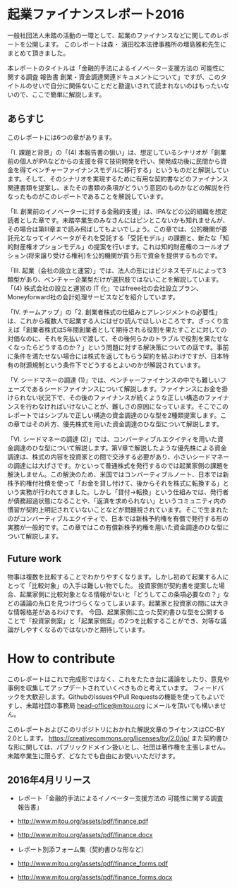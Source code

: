 # 起業ファイナンスレポート2016

一般社団法人未踏の活動の一環として、起業のファイナンスなどに関してのレポートを公開します。
このレポートは森・ 濱田松本法律事務所の増島雅和先生にまとめて頂きました。

本レポートのタイトルは「金融的手法によるイノベーター支援方法の 可能性に関する調査 報告書 創業・資金調達関連ドキュメントについて」ですが、このタイトルのせいで自分に関係ないことだと勘違いされて読まれないのはもったいないので、ここで簡単に解説します。

## あらすじ

このレポートには6つの章があります。

「I. 課題と背景」の「(4) 本報告書の狙い」は、想定しているシナリオが「創業前の個人がIPAなどからの支援を得て技術開発を行い、開発成功後に民間から資金を得てベンチャーファイナンスモデルに移行する」というものだと解説しています。そして、そのシナリオを実現するために有用な契約書などのファイナンス関連書類を提案し、またその書類の条項がどういう意図のものかなどの解説を行なったものがこのレポートであることを解説しています。

「II. 創業前のイノベーターに対する金融的支援」は、IPAなどの公的組織を想定読者とした章です。未踏卒業生のみなさんにはピンとこないかも知れませんが、その場合は第III章まで読み飛ばしてもよいでしょう。この章では、公的機関が委託元となってイノベータがそれを受託する「受託モデル」の課題と、新たな「知的財産権オプションモデル」の提案を行います。これは知的財産権のコールオプション(将来譲り受ける権利)を公的機関が買う形で資金を提供するものです。

「III. 起業（会社の設立と運営）」では、法人の形にはビジネスモデルによって3類型があり、ベンチャー企業型だけが選択肢ではないことを解説しています。「(4) 株式会社の設立と運営の IT 化」ではfreee社の会社設立プラン、Moneyforward社の会計処理サービスなどを紹介しています。

「IV. チームアップ」の「2. 創業者株式の仕組みとアレンジメントの必要性」は、これから複数人で起業する人にはぜひ読んでほしいところです。ざっくり言えば「創業者株式は5年間創業者として期待される役割を果たすことに対しての対価なのに、それを先払いで渡して、その後何らかのトラブルで役割を果たせなくなったらどうするのか？」という問題に対する解決策についての話です。事前に条件を満たせない場合には株式を返してもらう契約を結ぶわけですが、日本特有の財源規制という条件下でどうするとよいのかが解説されています。

「V. シードマネーの調達 (1)」では、ベンチャーファイナンスの中でも難しいフェーズであるシードファイナンスについて解説します。ファイナンスにお金を掛けられない状況下で、その後のファイナンスが続くような正しい構造のファイナンスを行わなければいけないことが、難しさの原因になっています。そこでこのレポートではシンプルで正しい構造の資金調達のひな型を2種類提案します。この章ではその片方、優先株式を用いた資金調達のひな型について解説します。

「VI. シードマネーの調達 (2)」では、コンバーティブルエクイティを用いた資金調達のひな型について解説します。第V章で解説したような優先株による資金調達は、株式の内容を投資家との間で交渉する必要があり、小さいシードマネーの調達には大げさです。かといって普通株式を発行するのでは起業家側の課題を解決しません。この解決のため、米国ではコンバーティブルノート、日本では新株予約権付社債を使って「お金を貸し付けて、後からそれを株式に転換する」という実務が行われてきました。しかし「貸付→転換」という仕組みでは、発行者が債務超過状態になることや、「返済を求められない」というコミュニティ内の慣習が契約上明記されていないことなどが問題視されています。そこで生まれたのがコンバーティブルエクイティで、日本では新株予約権を有償で発行する形の実務が一般的です。この章ではこの有償新株予約権を用いた資金調達のひな型について解説します。

## Future work

物事は複数を比較することでわかりやすくなります。しかし初めて起業する人にとって「比較対象」の入手は難しい物でした。
投資家側が契約書を提案した場合、起業家側に比較対象となる情報がないと「どうしてこの条項必要なの？」などの議論の糸口を見つけづらくなってしまいます。起業家と投資家の間には大きな情報格差があるわけです。
今回、起業家側に立った契約書ひな型を公開することで「投資家側案」と「起業家側案」の2つを比較することができ、対等な議論がしやすくなるのではないかと期待しています。

# How to contribute

このレポートはこれで完成形ではなく、これをたたき台に議論をしたり、意見や事例を収集してアップデートされていくべきものと考えています。
フィードバックを大歓迎します。GithubのIssuesやPull Requestsの機能を使ってもよいですし、未踏社団の事務局 head-office@mitou.org にメールを頂いても構いません。

このレポートおよびこのリポジトリにおかれた解説文章のライセンスはCC-BY 2.0とします。 https://creativecommons.org/licenses/by/2.0/jp/
また契約書ひな形に関しては、パブリックドメイン扱いとし、社団は著作権を主張しません。未踏卒業生に限らず、どなたでも自由にお使いいただけます。

## 2016年4月リリース

- レポート「金融的手法によるイノベーター支援方法の 可能性に関する調査 報告書」
 - http://www.mitou.org/assets/pdf/finance.pdf
 - http://www.mitou.org/assets/pdf/finance.docx

- レポート別添フォーム集（契約書ひな形など）
 - http://www.mitou.org/assets/pdf/finance_forms.pdf
 - http://www.mitou.org/assets/pdf/finance_forms.docx
